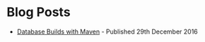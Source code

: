 # Blog Posts
* [Database Builds with Maven](https://github.com/amelja/blog-posts/blob/master/Building_databases_with_maven.md) - Published 29th December 2016